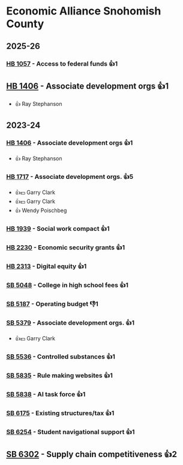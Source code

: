 # Economic Alliance Snohomish County
## 2025-26

### [HB 1057](/bill/2025-26/hb/1057/) - Access to federal funds 👍1  

## [HB 1406](/bill/2025-26/hb/1406/) - Associate development orgs 👍1  
* 👍 Ray Stephanson

## 2023-24

### [HB 1406](/bill/2023-24/hb/1406/) - Associate development orgs 👍1  
* 👍 Ray Stephanson

### [HB 1717](/bill/2023-24/hb/1717/) - Associate development orgs. 👍5  
* 👍💵 Garry Clark
* 👍💵 Garry Clark
* 👍 Wendy Poischbeg

### [HB 1939](/bill/2023-24/hb/1939/) - Social work compact 👍1  

### [HB 2230](/bill/2023-24/hb/2230/) - Economic security grants 👍1  

### [HB 2313](/bill/2023-24/hb/2313/) - Digital equity 👍1  

### [SB 5048](/bill/2023-24/sb/5048/) - College in high school fees 👍1  

### [SB 5187](/bill/2023-24/sb/5187/) - Operating budget  👎1 

### [SB 5379](/bill/2023-24/sb/5379/) - Associate development orgs. 👍1  
* 👍💵 Garry Clark

### [SB 5536](/bill/2023-24/sb/5536/) - Controlled substances 👍1  

### [SB 5835](/bill/2023-24/sb/5835/) - Rule making websites 👍1  

### [SB 5838](/bill/2023-24/sb/5838/) - AI task force 👍1  

### [SB 6175](/bill/2023-24/sb/6175/) - Existing structures/tax 👍1  

### [SB 6254](/bill/2023-24/sb/6254/) - Student navigational support 👍1  

## [SB 6302](/bill/2023-24/sb/6302/) - Supply chain competitiveness 👍2  
